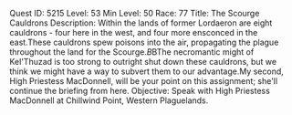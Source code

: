 Quest ID: 5215
Level: 53
Min Level: 50
Race: 77
Title: The Scourge Cauldrons
Description: Within the lands of former Lordaeron are eight cauldrons - four here in the west, and four more ensconced in the east.These cauldrons spew poisons into the air, propagating the plague throughout the land for the Scourge.$B$BThe necromantic might of Kel'Thuzad is too strong to outright shut down these cauldrons, but we think we might have a way to subvert them to our advantage.My second, High Priestess MacDonnell, will be your point on this assignment; she'll continue the briefing from here.
Objective: Speak with High Priestess MacDonnell at Chillwind Point, Western Plaguelands.
